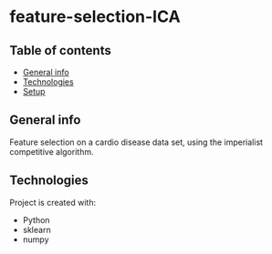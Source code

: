 # feature-selection-ICA
## Table of contents
* [General info](#general-info)
* [Technologies](#technologies)
* [Setup](#setup)

## General info

Feature selection on a cardio disease data set, using the imperialist competitive algorithm. 
	
## Technologies
Project is created with:
* Python 
* sklearn
* numpy
	
